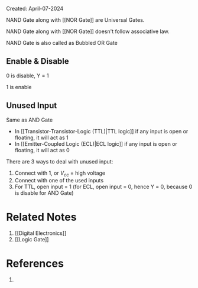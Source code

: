 Created: April-07-2024

NAND Gate along with [[NOR Gate]] are Universal Gates.

NAND Gate along with [[NOR Gate]] doesn't follow associative law.

NAND Gate is also called as Bubbled OR Gate
## Enable & Disable

0 is disable, Y = 1

1 is enable
## Unused Input

Same as AND Gate

- In [[Transistor-Transistor-Logic (TTL)|TTL logic]] if any input is open or floating, it will act as 1
- In [[Emitter-Coupled Logic (ECL)|ECL logic]] if any input is open or floating, it will act as 0

There are 3 ways to deal with unused input:

1. Connect with 1, or $V_{cc}$ = high voltage
2. Connect with one of the used inputs
3. For TTL, open input = 1 (for ECL, open input = 0, hence Y = 0, because 0 is disable for AND Gate)
# Related Notes

1. [[Digital Electronics]]
2. [[Logic Gate]]
# References

1. 